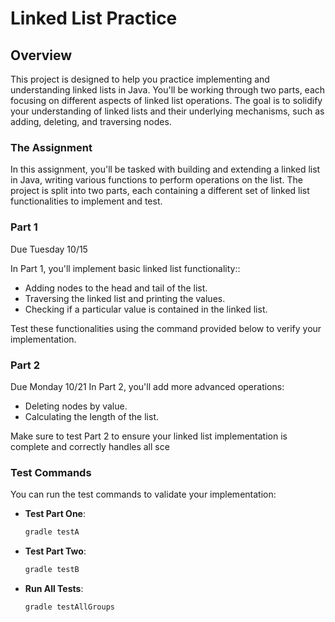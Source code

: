 # Linked List Practice

## Overview

This project is designed to help you practice implementing and understanding linked lists in Java. You'll be working through two parts, each focusing on different aspects of linked list operations. The goal is to solidify your understanding of linked lists and their underlying mechanisms, such as adding, deleting, and traversing nodes.

### The Assignment

In this assignment, you'll be tasked with building and extending a linked list in Java, writing various functions to perform operations on the list. The project is split into two parts, each containing a different set of linked list functionalities to implement and test.

### Part 1
Due Tuesday 10/15

In Part 1, you'll implement basic linked list functionality::
- Adding nodes to the head and tail of the list.
- Traversing the linked list and printing the values.
- Checking if a particular value is contained in the linked list.

Test these functionalities using the command provided below to verify your implementation.

### Part 2
Due Monday 10/21
In Part 2, you'll add more advanced operations:
- Deleting nodes by value.
- Calculating the length of the list.

Make sure to test Part 2 to ensure your linked list implementation is complete and correctly handles all sce

### Test Commands
You can run the test commands to validate your implementation:

- **Test Part One**:
  ```sh
  gradle testA
  ```
- **Test Part Two**:
  ```sh
  gradle testB
  ```
- **Run All Tests**:
  ```sh
  gradle testAllGroups
  ```



